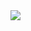 <picture>
<img src="https://media1.giphy.com/media/v1.Y2lkPTc5MGI3NjExbGY4YWJycTJsenNqczN3eWhwYXczdTZucW16c2VjZms3and6Z3lrcyZlcD12MV9pbnRlcm5hbF9naWZfYnlfaWQmY3Q9cw/13xxoHrXk4Rrdm/giphy.gif">
</picture>
